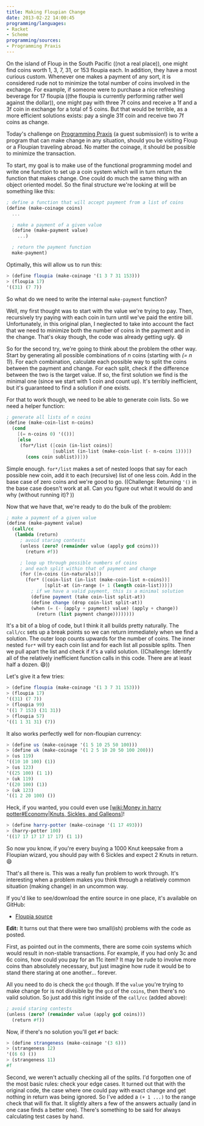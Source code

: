 ```yaml
---
title: Making Floupian Change
date: 2013-02-22 14:00:45
programming/languages:
- Racket
- Scheme
programming/sources:
- Programming Praxis
---
```

On the island of Floup in the South Pacific ((not a real place)), one might find coins worth 1, 3, 7, 31, or 153 floupia each. In addition, they have a most curious custom. Whenever one makes a payment of any sort, it is considered rude not to minimize the total number of coins involved in the exchange. For example, if someone were to purchase a nice refreshing beverage for 17 floupia ((the floupia is currently performing rather well against the dollar)), one might pay with three 7f coins and receive a 1f and a 3f coin in exchange for a total of 5 coins. But that would be terrible, as a more efficient solutions exists: pay a single 31f coin and receive two 7f coins as change.

<!--more-->

Today's challenge on <a title="Floupia" href="http://programmingpraxis.com/2013/02/22/floupia/">Programming Praxis</a> (a guest submission!) is to write a program that can make change in any situation, should you be visiting Floup or a Floupian traveling abroad. No matter the coinage, it should be possible to minimize the transaction.

To start, my goal is to make use of the functional programming model and write one function to set up a coin system which will in turn return the function that makes change. One could do much the same thing with an object oriented model. So the final structure we're looking at will be something like this:

```scheme
; define a function that will accept payment from a list of coins
(define (make-coinage coins)
  ...

  ; make a payment of a given value
  (define (make-payment value)
    ...)

  ; return the payment function
  make-payment)
```

Optimally, this will allow us to run this:

```scheme
> (define floupia (make-coinage '(1 3 7 31 153)))
> (floupia 17)
'((31) (7 7))
```

So what do we need to write the internal `make-payment` function? 

Well, my first thought was to start with the value we're trying to pay. Then, recursively try paying with each coin in turn until we've paid the entire bill. Unfortunately, in this original plan, I neglected to take into account the fact that we need to minimize both the number of coins in the payment and in the change. That's okay though, the code was already getting ugly. :smile:

So for the second try, we're going to think about the problem the other way. Start by generating all possible combinations of *n* coins (starting with *(= n 1)*). For each combination, calculate each possible way to split the coins between the payment and change. For each split, check if the difference between the two is the target value. If so, the first solution we find is the minimal one (since we start with 1 coin and count up). It's terribly inefficient, but it's guaranteed to find a solution if one exists.

For that to work though, we need to be able to generate coin lists. So we need a helper function:

```scheme
; generate all lists of n coins
(define (make-coin-list n-coins)
  (cond
    [(= n-coins 0) '(())]
    [else
     (for*/list ([coin (in-list coins)]
                 [sublist (in-list (make-coin-list (- n-coins 1)))])
       (cons coin sublist))]))
```

Simple enough. `for*/list` makes a set of nested loops that say for each possible new coin, add it to each (recursive) list of one less coin. Add in the base case of zero coins and we're good to go. ((Challenge: Returning `'()` in the base case doesn't work at all. Can you figure out what it would do and why (without running it)? ))

Now that we have that, we're ready to do the bulk of the problem:

```scheme
; make a payment of a given value
(define (make-payment value)
  (call/cc 
   (lambda (return)
     ; avoid staring contests
     (unless (zero? (remainder value (apply gcd coins)))
       (return #f))

     ; loop up through possible numbers of coins
     ; and each split within that of payment and change
     (for ([n-coins (in-naturals)])
       (for* ([coin-list (in-list (make-coin-list n-coins))]
              [split-at (in-range (+ 1 (length coin-list)))])
         ; if we have a valid payment, this is a minimal solution
         (define payment (take coin-list split-at))
         (define change (drop coin-list split-at))
         (when (= (- (apply + payment) value) (apply + change))
           (return (list payment change))))))))
```

It's a bit of a blog of code, but I think it all builds pretty naturally. The `call/cc` sets up a break points so we can return immediately when we find a solution. The outer loop counts upwards for the number of coins. The inner nested `for*` will try each coin list and for each list all possible splits. Then we pull apart the list and check if it's a valid solution. ((Challenge: Identify all of the relatively inefficient function calls in this code. There are at least half a dozen. :smile:))

Let's give it a few tries:

```scheme
> (define floupia (make-coinage '(1 3 7 31 153)))
> (floupia 17)
'((31) (7 7))
> (floupia 99)
'((1 7 153) (31 31))
> (floupia 57)
'((1 1 31 31) (7))
```

It also works perfectly well for non-floupian currency:

```scheme
> (define us (make-coinage '(1 5 10 25 50 100)))
> (define uk (make-coinage '(1 2 5 10 20 50 100 200)))
> (us 119)
'((10 10 100) (1))
> (us 123)
'((25 100) (1 1))
> (uk 119)
'((20 100) (1))
> (uk 123)
'((1 2 20 100) ())
```

Heck, if you wanted, you could even use [[wiki:Money in harry potter#Economy|Knuts, Sickles, and Galleons]]()!

```scheme
> (define harry-potter (make-coinage '(1 17 493)))
> (harry-potter 100)
'((17 17 17 17 17 17) (1 1))
```

So now you know, if you're every buying a 1000 Knut keepsake from a Floupian wizard, you should pay with 6 Sickles and expect 2 Knuts in return. :smile:

That's all there is. This was a really fun problem to work through. It's interesting when a problem makes you think through a relatively common situation (making change) in an uncommon way. 

If you'd like to see/download the entire source in one place, it's available on GitHub:
- <a href="https://github.com/jpverkamp/small-projects/blob/master/blog/floupia.rkt" title="Floupia source on GitHub">Floupia source</a>

**Edit:** It turns out that there were two small(ish) problems with the code as posted.

First, as pointed out in the comments, there are some coin systems which would result in non-stable transactions. For example, if you had only 3c and 6c coins, how could you pay for an 11c item? It may be rude to involve more coins than absolutely necessary, but just imagine how rude it would be to stand there staring at one another... forever. 

All you need to do is check the `gcd` though. If the `value` you're trying to make change for is not divisible by the `gcd` of the `coins`, then there's no valid solution. So just add this right inside of the `call/cc` (added above):

```scheme
; avoid staring contests
(unless (zero? (remainder value (apply gcd coins)))
  (return #f))
```

Now, if there's no solution you'll get `#f` back:

```scheme
> (define strangeness (make-coinage '(3 6)))
> (strangeness 12)
'((6 6) ())
> (strangeness 11)
#f
```

Second, we weren't actually checking all of the splits. I'd forgotten one of the most basic rules: check your edge cases. It turned out that with the original code, the case where one could pay with exact change and get nothing in return was being ignored. So I've added a `(+ 1 ...)` to the range check that will fix that. It slightly alters a few of the answers actually (and in one case finds a better one). There's something to be said for always calculating test cases by hand.
